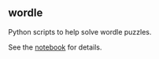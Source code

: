 ## wordle

Python scripts to help solve wordle puzzles.

See the [notebook](wordle_solver.ipny) for details.